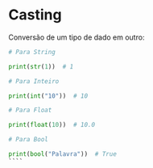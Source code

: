 # Casting


Conversão de um tipo de dado em outro:


`````python
# Para String

print(str(1))  # 1

# Para Inteiro

print(int("10"))  # 10

# Para Float

print(float(10))  # 10.0

# Para Bool

print(bool("Palavra"))  # True
````